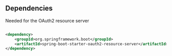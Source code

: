 ## Dependencies
Needed for the OAuth2 resource server

```xml

<dependency>
    <groupId>org.springframework.boot</groupId>
    <artifactId>spring-boot-starter-oauth2-resource-server</artifactId>
</dependency>

```